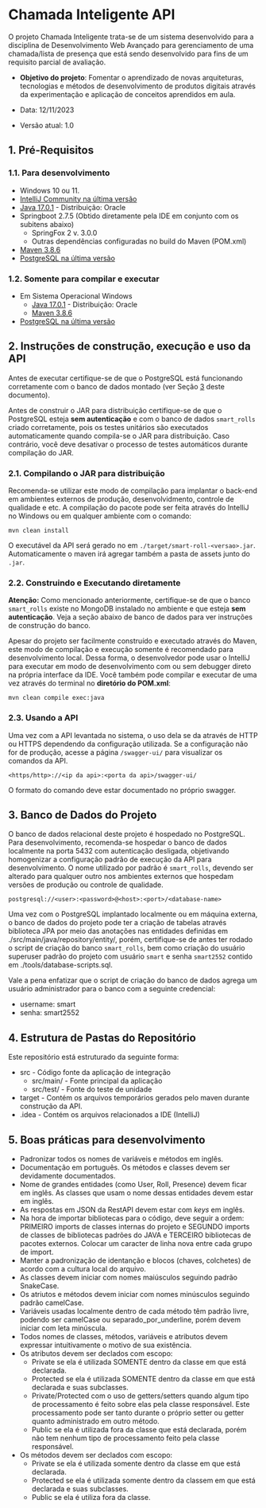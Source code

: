 # Chamada Inteligente API

O projeto Chamada Inteligente trata-se de um sistema desenvolvido para a disciplina de Desenvolvimento Web Avançado para gerenciamento de uma chamada/lista de presença que está sendo desenvolvido para fins de um requisito parcial de avaliação. 

* **Objetivo do projeto**:
  Fomentar o aprendizado de novas arquiteturas, tecnologias e métodos de desenvolvimento de produtos digitais através da experimentação e aplicação de conceitos aprendidos em aula.

* Data: 12/11/2023
* Versão atual: 1.0

## 1. Pré-Requisitos

### 1.1. Para desenvolvimento

* Windows 10 ou 11.
* [IntelliJ Community na última versão](https://www.jetbrains.com/idea/download/#section=windows)
* [Java 17.0.1](https://www.oracle.com/java/technologies/javase/jdk17-archive-downloads.html) - Distribuição: Oracle
* Springboot 2.7.5 (Obtido diretamente pela IDE em conjunto com os subitens abaixo)
  * SpringFox 2 v. 3.0.0 
  * Outras dependências configuradas no build do Maven (POM.xml)
* [Maven 3.8.6](https://maven.apache.org/download.cgi)
* [PostgreSQL na última versão](https://www.postgresql.org/download/)

### 1.2. Somente para compilar e executar

* Em Sistema Operacional Windows
  * [Java 17.0.1](https://www.oracle.com/java/technologies/javase/jdk17-archive-downloads.html) - Distribuição: Oracle
  * [Maven 3.8.6](https://maven.apache.org/download.cgi)
* [PostgreSQL na última versão](https://www.postgresql.org/download/)

## 2. Instruções de construção, execução e uso da API

Antes de executar certifique-se de que o PostgreSQL está funcionando corretamente com o banco de dados montado (ver Seção [3](#3-banco-de-dados-do-projeto) deste documento).

Antes de construir o JAR para distribuição certifique-se de que o PostgreSQL esteja **sem autenticação** e com o banco de dados `smart_rolls` criado corretamente, pois os testes unitários são executados automaticamente quando compila-se o JAR para distribuição. Caso contrário, você deve desativar o processo de testes automáticos durante compilação do JAR.

### 2.1. Compilando o JAR para distribuição

Recomenda-se utilizar este modo de compilação para implantar o back-end em ambientes externos de produção, desenvolvidmento, controle de qualidade e etc. A compilação do pacote pode ser feita através do IntelliJ no Windows ou em qualquer ambiente com o comando:

```
mvn clean install
```

O executável da API será gerado no em `./target/smart-roll-<versao>.jar`. Automaticamente o maven irá agregar também a pasta de assets junto do `.jar`. 

### 2.2. Construindo e Executando diretamente

**Atenção:** Como mencionado anteriormente, certifique-se de que o banco `smart_rolls` existe no MongoDB instalado no ambiente e que esteja **sem autenticação**. Veja a seção abaixo de banco de dados para ver instruções de construção do banco.

Apesar do projeto ser facilmente construído e executado através do Maven, este modo de compilação e execução somente é recomendado para desenvolvimento local. Dessa forma, o desenvolvedor pode usar o IntelliJ para executar em modo de desenvolvimento com ou sem debugger direto na própria interface da IDE. Você também pode compilar e executar de uma vez através do terminal no **diretório do POM.xml**:

```
mvn clean compile exec:java
```

### 2.3. Usando a API

Uma vez com a API levantada no sistema, o uso dela se da através de HTTP ou HTTPS dependendo da configuração utilizada. Se a configuração não for de produção, acesse a página `/swagger-ui/` para visualizar os comandos da API.

```
<https/http>://<ip da api>:<porta da api>/swagger-ui/
```

O formato do comando deve estar documentado no próprio swagger.

## 3. Banco de Dados do Projeto

O banco de dados relacional deste projeto é hospedado no PostgreSQL. Para desenvolvimento, recomenda-se hospedar o banco de dados localmente na porta 5432 com autenticação desligada, objetivando homogenizar a configuração padrão de execução da API para desenvolvimento. O nome utilizado por padrão é `smart_rolls`, devendo ser alterado para qualquer outro nos ambientes externos que hospedam versões de produção ou controle de qualidade.

```
postgresql://<user>:<password>@<host>:<port>/<database-name>
```

Uma vez com o PostgreSQL implantado localmente ou em máquina externa, o banco de dados do projeto pode ter a criação de tabelas através biblioteca JPA por meio das anotações nas entidades definidas em ./src/main/java/repository/entity/, porém, certifique-se de antes ter rodado o script de criação do banco `smart_rolls`, bem como criação do usuário superuser padrão do projeto com usuário `smart` e senha `smart2552` contido em ./tools/database-scripts.sql.

Vale a pena enfatizar que o script de criação do banco de dados agrega um usuário administrador para o banco com a seguinte credencial:

* username: smart
* senha: smart2552

## 4. Estrutura de Pastas do Repositório

Este repositório está estruturado da seguinte forma:

* src - Código fonte da aplicação de integração
  * src/main/ - Fonte principal da aplicação
  * src/test/ - Fonte do teste de unidade
* target - Contém os arquivos temporários gerados pelo maven durante construção da API.
* .idea - Contém os arquivos relacionados a IDE (IntelliJ)

## 5. Boas práticas para desenvolvimento

* Padronizar todos os nomes de variáveis e métodos em inglês.
* Documentação em português. Os métodos e classes devem ser devidamente documentados.
* Nome de grandes entidades (como User, Roll, Presence) devem ficar em inglês. As classes que usam o nome dessas entidades devem estar em inglês.
* As respostas em JSON da RestAPI devem estar com *keys* em inglês.
* Na hora de importar bibliotecas para o código, deve seguir a ordem: PRIMEIRO imports de classes internas do projeto e SEGUNDO imports de classes de bibliotecas padrões do JAVA e TERCEIRO bibliotecas de pacotes externos. Colocar um caracter de linha nova entre cada grupo de import.
* Manter a padronização de identanção e blocos (chaves, colchetes) de acordo com a cultura local do arquivo.
* As classes devem iniciar com nomes maiúsculos seguindo padrão SnakeCase.
* Os atriutos e métodos devem iniciar com nomes minúsculos seguindo padrão camelCase.
* Variáveis usadas localmente dentro de cada método têm padrão livre, podendo ser camelCase ou separado_por_underline, porém devem iniciar com leta minúscula.
* Todos nomes de classes, métodos, variáveis e atributos devem expressar intuitivamente o motivo de sua existência.
* Os atributos devem ser declados com escopo:
  * Private se ela é utilizada SOMENTE dentro da classe em que está declarada.
  * Protected se ela é utilizada SOMENTE dentro da classe em que está declarada e suas subclasses.
  * Private/Protected com o uso de getters/setters quando algum tipo de processamento é feito sobre elas pela classe responsável. Este processamento pode ser tanto durante o próprio setter ou getter quanto administrado em outro método.
  * Public se ela é utilizada fora da classe que está declarada, porém não tem nenhum tipo de processamento feito pela classe responsável.
* Os métodos devem ser declados com escopo:
  * Private se ela é utilizada somente dentro da classe em que está declarada.
  * Protected se ela é utilizada somente dentro da classem em que está declarada e suas subclasses.
  * Public se ela é utiliza fora da classe.

